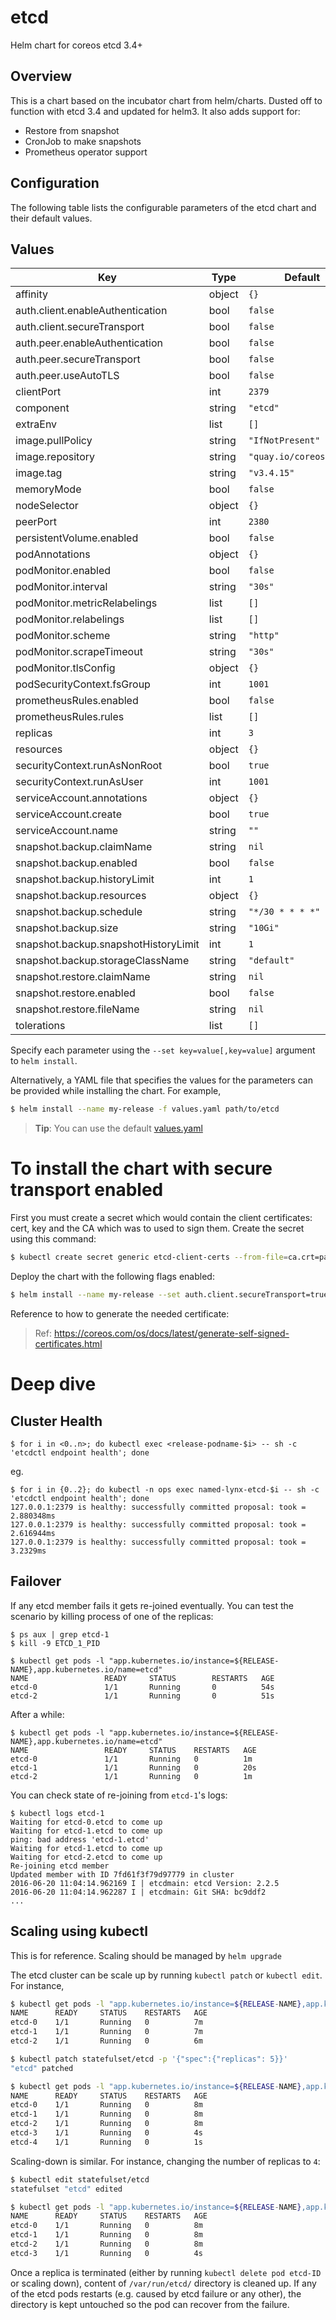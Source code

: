 # etcd
Helm chart for coreos etcd 3.4+

## Overview

This is a chart based on the incubator chart from helm/charts. Dusted off to function with etcd 3.4 and updated for helm3. It also
adds support for:
* Restore from snapshot
* CronJob to make snapshots
* Prometheus operator support

## Configuration

The following table lists the configurable parameters of the etcd chart and their default values.

## Values

| Key | Type | Default | Description |
|-----|------|---------|-------------|
| affinity | object | `{}` |  |
| auth.client.enableAuthentication | bool | `false` |  |
| auth.client.secureTransport | bool | `false` |  |
| auth.peer.enableAuthentication | bool | `false` |  |
| auth.peer.secureTransport | bool | `false` |  |
| auth.peer.useAutoTLS | bool | `false` |  |
| clientPort | int | `2379` |  |
| component | string | `"etcd"` |  |
| extraEnv | list | `[]` |  |
| image.pullPolicy | string | `"IfNotPresent"` |  |
| image.repository | string | `"quay.io/coreos/etcd"` |  |
| image.tag | string | `"v3.4.15"` |  |
| memoryMode | bool | `false` |  |
| nodeSelector | object | `{}` |  |
| peerPort | int | `2380` |  |
| persistentVolume.enabled | bool | `false` |  |
| podAnnotations | object | `{}` |  |
| podMonitor.enabled | bool | `false` |  |
| podMonitor.interval | string | `"30s"` |  |
| podMonitor.metricRelabelings | list | `[]` |  |
| podMonitor.relabelings | list | `[]` |  |
| podMonitor.scheme | string | `"http"` |  |
| podMonitor.scrapeTimeout | string | `"30s"` |  |
| podMonitor.tlsConfig | object | `{}` |  |
| podSecurityContext.fsGroup | int | `1001` |  |
| prometheusRules.enabled | bool | `false` |  |
| prometheusRules.rules | list | `[]` |  |
| replicas | int | `3` |  |
| resources | object | `{}` |  |
| securityContext.runAsNonRoot | bool | `true` |  |
| securityContext.runAsUser | int | `1001` |  |
| serviceAccount.annotations | object | `{}` |  |
| serviceAccount.create | bool | `true` |  |
| serviceAccount.name | string | `""` |  |
| snapshot.backup.claimName | string | `nil` |  |
| snapshot.backup.enabled | bool | `false` |  |
| snapshot.backup.historyLimit | int | `1` |  |
| snapshot.backup.resources | object | `{}` |  |
| snapshot.backup.schedule | string | `"*/30 * * * *"` |  |
| snapshot.backup.size | string | `"10Gi"` |  |
| snapshot.backup.snapshotHistoryLimit | int | `1` |  |
| snapshot.backup.storageClassName | string | `"default"` |  |
| snapshot.restore.claimName | string | `nil` |  |
| snapshot.restore.enabled | bool | `false` |  |
| snapshot.restore.fileName | string | `nil` |  |
| tolerations | list | `[]` |  |

Specify each parameter using the `--set key=value[,key=value]` argument to `helm install`.

Alternatively, a YAML file that specifies the values for the parameters can be provided while installing the chart. For example,

```bash
$ helm install --name my-release -f values.yaml path/to/etcd
```
> **Tip**: You can use the default [values.yaml](values.yaml)
# To install the chart with secure transport enabled
First you must create a secret which would contain the client certificates: cert, key and the CA which was to used to sign them.
Create the secret using this command:
```bash
$ kubectl create secret generic etcd-client-certs --from-file=ca.crt=path/to/ca.crt --from-file=cert.pem=path/to/cert.pem --from-file=key.pem=path/to/key.pem
```
Deploy the chart with the following flags enabled:
```bash
$ helm install --name my-release --set auth.client.secureTransport=true --set auth.client.enableAuthentication=true --set auth.client.existingSecret=etcd-client-certs --set auth.peer.useAutoTLS=true path/to/etcd
```
Reference to how to generate the needed certificate:
> Ref: https://coreos.com/os/docs/latest/generate-self-signed-certificates.html

# Deep dive

## Cluster Health

```
$ for i in <0..n>; do kubectl exec <release-podname-$i> -- sh -c 'etcdctl endpoint health'; done
```
eg.
```
$ for i in {0..2}; do kubectl -n ops exec named-lynx-etcd-$i -- sh -c 'etcdctl endpoint health'; done
127.0.0.1:2379 is healthy: successfully committed proposal: took = 2.880348ms
127.0.0.1:2379 is healthy: successfully committed proposal: took = 2.616944ms
127.0.0.1:2379 is healthy: successfully committed proposal: took = 3.2329ms
```

## Failover

If any etcd member fails it gets re-joined eventually.
You can test the scenario by killing process of one of the replicas:

```shell
$ ps aux | grep etcd-1
$ kill -9 ETCD_1_PID
```

```shell
$ kubectl get pods -l "app.kubernetes.io/instance=${RELEASE-NAME},app.kubernetes.io/name=etcd"
NAME                 READY     STATUS        RESTARTS   AGE
etcd-0               1/1       Running       0          54s
etcd-2               1/1       Running       0          51s
```

After a while:

```shell
$ kubectl get pods -l "app.kubernetes.io/instance=${RELEASE-NAME},app.kubernetes.io/name=etcd"
NAME                 READY     STATUS    RESTARTS   AGE
etcd-0               1/1       Running   0          1m
etcd-1               1/1       Running   0          20s
etcd-2               1/1       Running   0          1m
```

You can check state of re-joining from ``etcd-1``'s logs:

```shell
$ kubectl logs etcd-1
Waiting for etcd-0.etcd to come up
Waiting for etcd-1.etcd to come up
ping: bad address 'etcd-1.etcd'
Waiting for etcd-1.etcd to come up
Waiting for etcd-2.etcd to come up
Re-joining etcd member
Updated member with ID 7fd61f3f79d97779 in cluster
2016-06-20 11:04:14.962169 I | etcdmain: etcd Version: 2.2.5
2016-06-20 11:04:14.962287 I | etcdmain: Git SHA: bc9ddf2
...
```

## Scaling using kubectl

This is for reference. Scaling should be managed by `helm upgrade`

The etcd cluster can be scale up by running ``kubectl patch`` or ``kubectl edit``. For instance,

```sh
$ kubectl get pods -l "app.kubernetes.io/instance=${RELEASE-NAME},app.kubernetes.io/name=etcd"
NAME      READY     STATUS    RESTARTS   AGE
etcd-0    1/1       Running   0          7m
etcd-1    1/1       Running   0          7m
etcd-2    1/1       Running   0          6m

$ kubectl patch statefulset/etcd -p '{"spec":{"replicas": 5}}'
"etcd" patched

$ kubectl get pods -l "app.kubernetes.io/instance=${RELEASE-NAME},app.kubernetes.io/name=etcd"
NAME      READY     STATUS    RESTARTS   AGE
etcd-0    1/1       Running   0          8m
etcd-1    1/1       Running   0          8m
etcd-2    1/1       Running   0          8m
etcd-3    1/1       Running   0          4s
etcd-4    1/1       Running   0          1s
```

Scaling-down is similar. For instance, changing the number of replicas to ``4``:

```sh
$ kubectl edit statefulset/etcd
statefulset "etcd" edited

$ kubectl get pods -l "app.kubernetes.io/instance=${RELEASE-NAME},app.kubernetes.io/name=etcd"
NAME      READY     STATUS    RESTARTS   AGE
etcd-0    1/1       Running   0          8m
etcd-1    1/1       Running   0          8m
etcd-2    1/1       Running   0          8m
etcd-3    1/1       Running   0          4s
```

Once a replica is terminated (either by running ``kubectl delete pod etcd-ID`` or scaling down),
content of ``/var/run/etcd/`` directory is cleaned up.
If any of the etcd pods restarts (e.g. caused by etcd failure or any other),
the directory is kept untouched so the pod can recover from the failure.
